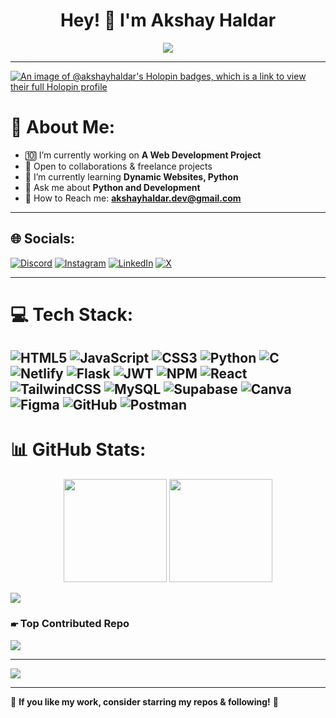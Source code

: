 <h1 align="center">Hey! 👋 I'm Akshay Haldar</h1>

<p align="center">
  <img src="https://readme-typing-svg.herokuapp.com?font=Fira+Code&size=22&pause=1000&color=00F700&center=true&width=440&lines=Web+Developer+%7C+AI+Enthusiast;Open+Source+Contributor;Passionate+Tech+Learner" />
</p>

---
[![An image of @akshayhaldar's Holopin badges, which is a link to view their full Holopin profile](https://holopin.me/akshayhaldar)](https://holopin.io/@akshayhaldar)

# 💫 About Me:
- 🔟 I’m currently working on **A Web Development Project**
- 🎯 Open to collaborations & freelance projects
- 🌱 I’m currently learning **Dynamic Websites, Python**
- 💬 Ask me about **Python and Development**
- 📧 How to Reach me: **akshayhaldar.dev@gmail.com**

---

## 🌐 Socials:
[![Discord](https://img.shields.io/badge/Discord-%237289DA.svg?logo=discord&logoColor=white)](https://discord.gg/akshayhaldar_38159) 
[![Instagram](https://img.shields.io/badge/Instagram-%23E4405F.svg?logo=Instagram&logoColor=white)](https://instagram.com/akshayxcodes) 
[![LinkedIn](https://img.shields.io/badge/LinkedIn-%230077B5.svg?logo=linkedin&logoColor=white)](https://linkedin.com/in/akshay-haldar) 
[![X](https://img.shields.io/badge/X-black.svg?logo=X&logoColor=white)](https://x.com/AkshayHald42145?t=iJolaESctwWQzUqhFCSStA&s=09) 

---

# 💻 Tech Stack:
![HTML5](https://img.shields.io/badge/html5-%23E34F26.svg?style=flat-square&logo=html5&logoColor=white) ![JavaScript](https://img.shields.io/badge/javascript-%23323330.svg?style=flat-square&logo=javascript&logoColor=%23F7DF1E) ![CSS3](https://img.shields.io/badge/css3-%231572B6.svg?style=flat-square&logo=css3&logoColor=white) ![Python](https://img.shields.io/badge/python-3670A0?style=flat-square&logo=python&logoColor=ffdd54) ![C](https://img.shields.io/badge/c-%2300599C.svg?style=flat-square&logo=c&logoColor=white) ![Netlify](https://img.shields.io/badge/netlify-%23000000.svg?style=flat-square&logo=netlify&logoColor=#00C7B7) ![Flask](https://img.shields.io/badge/flask-%23000.svg?style=flat-square&logo=flask&logoColor=white) ![JWT](https://img.shields.io/badge/JWT-black?style=flat-square&logo=JSON%20web%20tokens) ![NPM](https://img.shields.io/badge/NPM-%23CB3837.svg?style=flat-square&logo=npm&logoColor=white) ![React](https://img.shields.io/badge/react-%2320232a.svg?style=flat-square&logo=react&logoColor=%2361DAFB) ![TailwindCSS](https://img.shields.io/badge/tailwindcss-%2338B2AC.svg?style=flat-square&logo=tailwind-css&logoColor=white) ![MySQL](https://img.shields.io/badge/mysql-4479A1.svg?style=flat-square&logo=mysql&logoColor=white) ![Supabase](https://img.shields.io/badge/Supabase-3ECF8E?style=flat-square&logo=supabase&logoColor=white) ![Canva](https://img.shields.io/badge/Canva-%2300C4CC.svg?style=flat-square&logo=Canva&logoColor=white) ![Figma](https://img.shields.io/badge/figma-%23F24E1E.svg?style=flat-square&logo=figma&logoColor=white) ![GitHub](https://img.shields.io/badge/github-%23121011.svg?style=flat-square&logo=github&logoColor=white) ![Postman](https://img.shields.io/badge/Postman-FF6C37?style=icon&logo=postman&logoColor=white)
---

# 📊 GitHub Stats:
<p align="center">
  <img src="https://github-readme-stats.vercel.app/api?username=Akshayhaldar&show_icons=true&theme=tokyonight" height="165">
  <img src="https://github-readme-streak-stats.herokuapp.com/?user=Akshayhaldar&theme=tokyonight" height="165">
</p>

![](https://github-readme-stats.vercel.app/api/top-langs/?username=Akshayhaldar&theme=blue_navy&hide_border=false&include_all_commits=false&count_private=false&layout=compact)

### 🖝 Top Contributed Repo
![](https://github-contributor-stats.vercel.app/api?username=Akshayhaldar&limit=5&theme=dark&combine_all_yearly_contributions=true)

---

[![](https://visitcount.itsvg.in/api?id=Akshayhaldar&icon=6&color=0)](https://visitcount.itsvg.in)

---
🌟 **If you like my work, consider starring my repos & following!** 🌟
